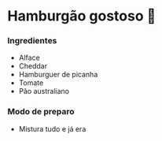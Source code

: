 # Hamburgão gostoso :hamburger:

### Ingredientes ###

- Alface
- Cheddar
- Hamburguer de picanha 
- Tomate
- Pão australiano

### Modo de preparo ###

- Mistura tudo e já era

